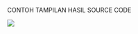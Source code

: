 CONTOH TAMPILAN HASIL SOURCE CODE

<a href='https://raw.githubusercontent.com/koleksibot/.github/main/profile/whitehatbot.png'><img src='https://telegra.ph/file/4caa28bb626dbaf31abda.jpg' type='image'></a>
